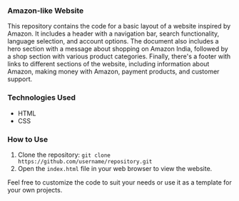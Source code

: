 ### Amazon-like Website

This repository contains the code for a basic layout of a website inspired by Amazon. It includes a header with a navigation bar, search functionality, language selection, and account options. The document also includes a hero section with a message about shopping on Amazon India, followed by a shop section with various product categories. Finally, there's a footer with links to different sections of the website, including information about Amazon, making money with Amazon, payment products, and customer support.

### Technologies Used
- HTML
- CSS

### How to Use
1. Clone the repository: `git clone https://github.com/username/repository.git`
2. Open the `index.html` file in your web browser to view the website.

Feel free to customize the code to suit your needs or use it as a template for your own projects.
